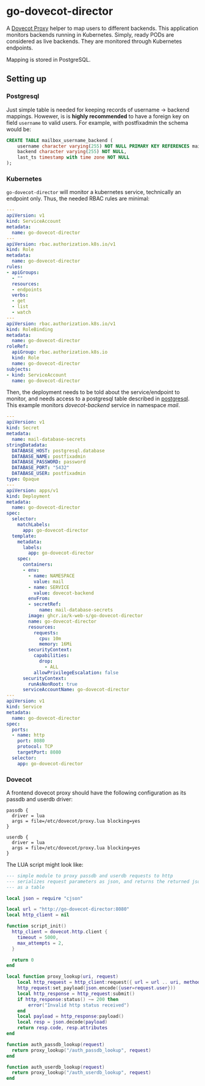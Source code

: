 # go-dovecot-director

A [Dovecot Proxy](https://doc.dovecot.org/admin_manual/dovecot_proxy/) helper to map users to different backends. This application monitors backends running in Kubernetes. Simply, ready PODs are considered as live backends. They are monitored through Kubernetes endpoints.

Mapping is stored in PostgreSQL.

## Setting up

### Postgresql

Just simple table is needed for keeping records of username -> backend mappings. Howewer, is is __highly recommended__ to have
a foreign key on field `username` to valid users. For example, with postfixadmin the schema would be:

```sql
CREATE TABLE mailbox_username_backend (
    username character varying(255) NOT NULL PRIMARY KEY REFERENCES mailbox(username) ON DELETE CASCADE,
    backend character varying(255) NOT NULL,
    last_ts timestamp with time zone NOT NULL
);
```

### Kubernetes

`go-dovecot-director` will monitor a kubernetes service, technically an endpoint only. Thus, the needed RBAC rules are minimal:

```yaml
---
apiVersion: v1
kind: ServiceAccount
metadata:
  name: go-dovecot-director
---
apiVersion: rbac.authorization.k8s.io/v1
kind: Role
metadata:
  name: go-dovecot-director
rules:
- apiGroups:
  - ""
  resources:
  - endpoints
  verbs:
  - get
  - list
  - watch
---
apiVersion: rbac.authorization.k8s.io/v1
kind: RoleBinding
metadata:
  name: go-dovecot-director
roleRef:
  apiGroup: rbac.authorization.k8s.io
  kind: Role
  name: go-dovecot-director
subjects:
- kind: ServiceAccount
  name: go-dovecot-director
```

Then, the deployment needs to be told about the service/endpoint to monitor, and needs access to a postgresql table described in [postgresql](postgresql.md). This example monitors _dovecot-backend_ service in namespace _mail_.

```yaml
---
apiVersion: v1
kind: Secret
metadata:
  name: mail-database-secrets
stringDatadata:
  DATABASE_HOST: postgresql.database
  DATABASE_NAME: postfixadmin
  DATABASE_PASSWORD: password
  DATABASE_PORT: "5432"
  DATABASE_USER: postfixadmin
type: Opaque
---
apiVersion: apps/v1
kind: Deployment
metadata:
  name: go-dovecot-director
spec:
  selector:
    matchLabels:
      app: go-dovecot-director
  template:
    metadata:
      labels:
        app: go-dovecot-director
    spec:
      containers:
      - env:
        - name: NAMESPACE
          value: mail
        - name: SERVICE
          value: dovecot-backend
        envFrom:
        - secretRef:
            name: mail-database-secrets
        image: ghcr.io/k-web-s/go-dovecot-director
        name: go-dovecot-director
        resources:
          requests:
            cpu: 10m
            memory: 16Mi
        securityContext:
          capabilities:
            drop:
              - ALL
          allowPrivilegeEscalation: false
      securityContext:
        runAsNonRoot: true
      serviceAccountName: go-dovecot-director
---
apiVersion: v1
kind: Service
metadata:
  name: go-dovecot-director
spec:
  ports:
  - name: http
    port: 8080
    protocol: TCP
    targetPort: 8080
  selector:
    app: go-dovecot-director
```

### Dovecot

A frontend dovecot proxy should have the following configuration as its passdb and userdb driver:

```
passdb {
  driver = lua
  args = file=/etc/dovecot/proxy.lua blocking=yes
}

userdb {
  driver = lua
  args = file=/etc/dovecot/proxy.lua blocking=yes
}
```

The LUA script might look like:

```lua
--- simple module to proxy passdb and userdb requests to http
--- serializes request parameters as json, and returns the returned json
--- as a table

local json = require "cjson"

local url = "http://go-dovecot-director:8080"
local http_client = nil

function script_init()
  http_client = dovecot.http.client {
    timeout = 5000,
    max_attempts = 2,
  }

  return 0
end

local function proxy_lookup(uri, request)
    local http_request = http_client:request({ url = url .. uri, method = "POST" })
    http_request:set_payload(json.encode({user=request.user}))
    local http_response = http_request:submit()
    if http_response:status() ~= 200 then
        error("Invalid http status received")
    end
    local payload = http_response:payload()
    local resp = json.decode(payload)
    return resp.code, resp.attributes
end

function auth_passdb_lookup(request)
  return proxy_lookup("/auth_passdb_lookup", request)
end

function auth_userdb_lookup(request)
  return proxy_lookup("/auth_userdb_lookup", request)
end
```

